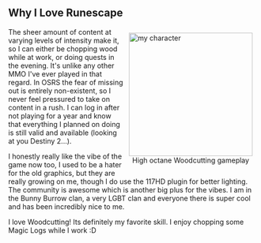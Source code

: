 ## Why I Love Runescape

<div style="float: right; padding: 10px;">
    <figure style="margin: auto;">
    <img src="/static/imgs/osrs/woodcutting.png" alt="my character" width="250" style="border: thin var(--textcolor) solid;"/> 
    <figcaption style="text-align: center;">High octane Woodcutting gameplay</figcaption>
    </figure>
</div>

The sheer amount of content at varying levels of intensity make it, so I can either be chopping wood while at work, or doing quests in the evening. It's unlike any other MMO I've ever played in that regard. In OSRS the fear of missing out is entirely non-existent, so I never feel pressured to take on content in a rush. I can log in after not playing for a year and know that everything I planned on doing is still valid and available (looking at you Destiny 2...). 

I honestly really like the vibe of the game now too, I used to be a hater for the old graphics, but they are really growing on me, though I do use the 117HD plugin for better lighting.  The community is awesome which is another big plus for the vibes. I am in the Bunny Burrow clan, a very LGBT clan and everyone there is super cool and has been incredibly nice to me.

I love Woodcutting! Its definitely my favorite skill. I enjoy chopping some Magic Logs while I work :D

